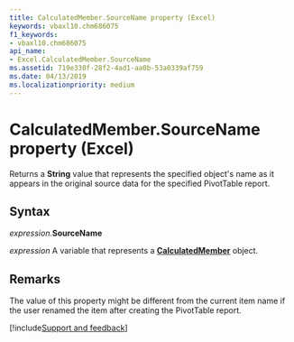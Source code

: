 ```yaml
---
title: CalculatedMember.SourceName property (Excel)
keywords: vbaxl10.chm686075
f1_keywords:
- vbaxl10.chm686075
api_name:
- Excel.CalculatedMember.SourceName
ms.assetid: 719e330f-28f2-4ad1-aa0b-53a0339af759
ms.date: 04/13/2019
ms.localizationpriority: medium
---
```



# CalculatedMember.SourceName property (Excel)

Returns a **String** value that represents the specified object's name as it appears in the original source data for the specified PivotTable report.


## Syntax

_expression_.**SourceName**

_expression_ A variable that represents a **[CalculatedMember](Excel.CalculatedMember.md)** object.


## Remarks

The value of this property might be different from the current item name if the user renamed the item after creating the PivotTable report.



[!include[Support and feedback](~/includes/feedback-boilerplate.md)]